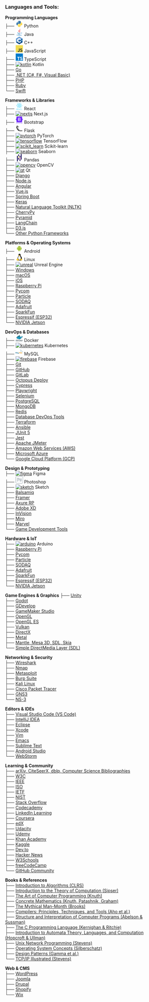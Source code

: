 
<h3 align="left">Languages and Tools:</h3>

<strong>Programming Languages</strong>  
├── <a href="https://www.python.org/" target="_blank"><img src="https://raw.githubusercontent.com/devicons/devicon/master/icons/python/python-original.svg" width="24" alt="python"></a> Python  
├── <a href="https://www.java.com/" target="_blank"><img src="https://raw.githubusercontent.com/devicons/devicon/master/icons/java/java-original.svg" width="24" alt="java"></a> Java  
├── <a href="https://isocpp.org/" target="_blank"><img src="https://raw.githubusercontent.com/devicons/devicon/master/icons/cplusplus/cplusplus-original.svg" width="24" alt="cplusplus"></a> C++  
├── <a href="https://developer.mozilla.org/en-US/docs/Web/JavaScript" target="_blank"><img src="https://raw.githubusercontent.com/devicons/devicon/master/icons/javascript/javascript-original.svg" width="24" alt="javascript"></a> JavaScript  
├── <a href="https://www.typescriptlang.org/" target="_blank"><img src="https://raw.githubusercontent.com/devicons/devicon/master/icons/typescript/typescript-original.svg" width="24" alt="typescript"></a> TypeScript  
├── <a href="https://kotlinlang.org/" target="_blank"><img src="https://www.vectorlogo.zone/logos/kotlinlang/kotlinlang-icon.svg" width="24" alt="kotlin"></a> Kotlin  
├── <a href="https://go.dev/doc/" target="_blank">Go</a>  
├── <a href="https://docs.microsoft.com/en-us/dotnet/" target="_blank">.NET (C#, F#, Visual Basic)</a>  
├── <a href="https://www.php.net/docs.php" target="_blank">PHP</a>  
├── <a href="https://www.ruby-lang.org/en/documentation/" target="_blank">Ruby</a>  
└── <a href="https://www.swift.org/documentation/" target="_blank">Swift</a>  

<strong>Frameworks & Libraries</strong>  
├── <a href="https://react.dev/" target="_blank"><img src="https://raw.githubusercontent.com/devicons/devicon/master/icons/react/react-original-wordmark.svg" width="24" alt="react"></a> React  
├── <a href="https://nextjs.org/" target="_blank"><img src="https://cdn.worldvectorlogo.com/logos/nextjs-2.svg" width="24" alt="nextjs"></a> Next.js  
├── <a href="https://getbootstrap.com/" target="_blank"><img src="https://raw.githubusercontent.com/devicons/devicon/master/icons/bootstrap/bootstrap-plain-wordmark.svg" width="24" alt="bootstrap"></a> Bootstrap  
├── <a href="https://flask.palletsprojects.com/" target="_blank"><img src="https://raw.githubusercontent.com/devicons/devicon/master/icons/flask/flask-original.svg" width="24" alt="flask"></a> Flask  
├── <a href="https://pytorch.org/" target="_blank"><img src="https://www.vectorlogo.zone/logos/pytorch/pytorch-icon.svg" width="24" alt="pytorch"></a> PyTorch  
├── <a href="https://www.tensorflow.org/" target="_blank"><img src="https://www.vectorlogo.zone/logos/tensorflow/tensorflow-icon.svg" width="24" alt="tensorflow"></a> TensorFlow  
├── <a href="https://scikit-learn.org/" target="_blank"><img src="https://upload.wikimedia.org/wikipedia/commons/0/05/Scikit_learn_logo_small.svg" width="24" alt="scikit_learn"></a> Scikit-learn  
├── <a href="https://seaborn.pydata.org/" target="_blank"><img src="https://seaborn.pydata.org/_images/logo-mark-lightbg.svg" width="24" alt="seaborn"></a> Seaborn  
├── <a href="https://pandas.pydata.org/" target="_blank"><img src="https://raw.githubusercontent.com/devicons/devicon/2ae2a900d2f041da66e950e4d48052658d850630/icons/pandas/pandas-original.svg" width="24" alt="pandas"></a> Pandas  
├── <a href="https://opencv.org/" target="_blank"><img src="https://www.vectorlogo.zone/logos/opencv/opencv-icon.svg" width="24" alt="opencv"></a> OpenCV  
├── <a href="https://www.qt.io/" target="_blank"><img src="https://upload.wikimedia.org/wikipedia/commons/0/0b/Qt_logo_2016.svg" width="24" alt="qt"></a> Qt  
├── <a href="https://www.djangoproject.com/start/overview/" target="_blank">Django</a>  
├── <a href="https://nodejs.org/en/learn/getting-started/introduction-to-nodejs" target="_blank">Node.js</a>  
├── <a href="https://angular.io/docs" target="_blank">Angular</a>  
├── <a href="https://vuejs.org/guide/introduction.html" target="_blank">Vue.js</a>  
├── <a href="https://spring.io/projects/spring-boot" target="_blank">Spring Boot</a>  
├── <a href="https://keras.io/getting_started/" target="_blank">Keras</a>  
├── <a href="https://www.nltk.org/" target="_blank">Natural Language Toolkit (NLTK)</a>  
├── <a href="https://cherrypy.org/" target="_blank">CherryPy</a>  
├── <a href="https://trypyramid.com/" target="_blank">Pyramid</a>  
├── <a href="https://python.langchain.com/docs/" target="_blank">LangChain</a>  
├── <a href="https://d3js.org/" target="_blank">D3.js</a>  
└── <a href="https://www.anaconda.com/topics/python-frameworks" target="_blank">Other Python Frameworks</a>  

<strong>Platforms & Operating Systems</strong>  
├── <a href="https://www.android.com/" target="_blank"><img src="https://raw.githubusercontent.com/devicons/devicon/master/icons/android/android-original-wordmark.svg" width="24" alt="android"></a> Android  
├── <a href="https://www.linux.org/" target="_blank"><img src="https://raw.githubusercontent.com/devicons/devicon/master/icons/linux/linux-original.svg" width="24" alt="linux"></a> Linux  
├── <a href="https://www.unrealengine.com/" target="_blank"><img src="https://raw.githubusercontent.com/kenangundogan/fontisto/036b7eca71aab1bef8e6a0518f7329f13ed62f6b/icons/svg/brand/unreal-engine.svg" width="24" alt="unreal"></a> Unreal Engine  
├── <a href="https://www.microsoft.com/en-us/windows" target="_blank">Windows</a>  
├── <a href="https://www.apple.com/macos/" target="_blank">macOS</a>  
├── <a href="https://developer.apple.com/ios/" target="_blank">iOS</a>  
├── <a href="https://www.raspberrypi.com/documentation/" target="_blank">Raspberry Pi</a>  
├── <a href="https://pycom.io/" target="_blank">Pycom</a>  
├── <a href="https://www.particle.io/" target="_blank">Particle</a>  
├── <a href="https://sodaq.com/" target="_blank">SODAQ</a>  
├── <a href="https://www.adafruit.com/" target="_blank">Adafruit</a>  
├── <a href="https://www.sparkfun.com/" target="_blank">SparkFun</a>  
├── <a href="https://www.espressif.com/en/products/socs/esp32/resources" target="_blank">Espressif (ESP32)</a>  
└── <a href="https://developer.nvidia.com/embedded/jetson-developer-kits" target="_blank">NVIDIA Jetson</a>  

<strong>DevOps & Databases</strong>   
├── <a href="https://www.docker.com/" target="_blank"><img src="https://raw.githubusercontent.com/devicons/devicon/master/icons/docker/docker-original-wordmark.svg" width="24" alt="docker"></a> Docker  
├── <a href="https://kubernetes.io/" target="_blank"><img src="https://www.vectorlogo.zone/logos/kubernetes/kubernetes-icon.svg" width="24" alt="kubernetes"></a> Kubernetes  
├── <a href="https://www.mysql.com/" target="_blank"><img src="https://raw.githubusercontent.com/devicons/devicon/master/icons/mysql/mysql-original-wordmark.svg" width="24" alt="mysql"></a> MySQL  
├── <a href="https://firebase.google.com/" target="_blank"><img src="https://www.vectorlogo.zone/logos/firebase/firebase-icon.svg" width="24" alt="firebase"></a> Firebase  
├── <a href="https://git-scm.com/doc" target="_blank">Git</a>  
├── <a href="https://docs.github.com/en" target="_blank">GitHub</a>  
├── <a href="https://docs.gitlab.com/" target="_blank">GitLab</a>  
├── <a href="https://octopus.com/devops/ci-cd/devops-tools/" target="_blank">Octopus Deploy</a>  
├── <a href="https://docs.cypress.io/app/get-started/why-cypress" target="_blank">Cypress</a>  
├── <a href="https://playwright.dev/docs/intro" target="_blank">Playwright</a>  
├── <a href="https://www.selenium.dev/documentation/" target="_blank">Selenium</a>  
├── <a href="https://www.postgresql.org/docs/" target="_blank">PostgreSQL</a>  
├── <a href="https://docs.mongodb.com/" target="_blank">MongoDB</a>  
├── <a href="https://redis.io/docs/" target="_blank">Redis</a>  
├── <a href="https://thectoclub.com/tools/best-database-devops-tools/" target="_blank">Database DevOps Tools</a>  
├── <a href="https://developer.hashicorp.com/terraform/docs" target="_blank">Terraform</a>  
├── <a href="https://docs.ansible.com/" target="_blank">Ansible</a>  
├── <a href="https://junit.org/junit5/docs/current/user-guide/" target="_blank">JUnit 5</a>  
├── <a href="https://jestjs.io/docs/en/getting-started" target="_blank">Jest</a>  
├── <a href="https://www.apache.org/dyn/closer.cgi/jmeter/binaries/apache-jmeter-5.6.3.zip" target="_blank">Apache JMeter</a>  
├── <a href="https://awslabs.github.io/mcp/servers/aws-documentation-mcp-server/" target="_blank">Amazon Web Services (AWS)</a>  
├── <a href="https://learn.microsoft.com/en-us/azure/" target="_blank">Microsoft Azure</a>  
└── <a href="https://cloud.google.com/docs/" target="_blank">Google Cloud Platform (GCP)</a>  

<strong>Design & Prototyping</strong>  
├── <a href="https://www.figma.com/" target="_blank"><img src="https://www.vectorlogo.zone/logos/figma/figma-icon.svg" width="24" alt="figma"></a> Figma  
├── <a href="https://www.adobe.com/products/photoshop.html" target="_blank"><img src="https://raw.githubusercontent.com/devicons/devicon/master/icons/photoshop/photoshop-line.svg" width="24" alt="photoshop"></a> Photoshop  
├── <a href="https://www.sketch.com/" target="_blank"><img src="https://www.vectorlogo.zone/logos/sketchapp/sketchapp-icon.svg" width="24" alt="sketch"></a> Sketch  
├── <a href="https://balsamiq.com/support/docs/" target="_blank">Balsamiq</a>  
├── <a href="https://www.framer.com/docs/" target="_blank">Framer</a>  
├── <a href="https://www.axure.com/support" target="_blank">Axure RP</a>  
├── <a href="https://www.adobe.com/products/xd.html" target="_blank">Adobe XD</a>  
├── <a href="https://profiletree.com/prototyping-made-easy-with-invision/" target="_blank">InVision</a>  
├── <a href="https://miro.com/" target="_blank">Miro</a>  
├── <a href="https://marvelapp.com/" target="_blank">Marvel</a>  
└── <a href="https://www.classcentral.com/report/best-game-development-courses/" target="_blank">Game Development Tools</a>  

<strong>Hardware & IoT</strong>  
├── <a href="https://www.arduino.cc/" target="_blank"><img src="https://cdn.worldvectorlogo.com/logos/arduino-1.svg" width="24" alt="arduino"></a> Arduino  
├── <a href="https://www.raspberrypi.com/documentation/" target="_blank">Raspberry Pi</a>  
├── <a href="https://pycom.io/" target="_blank">Pycom</a>  
├── <a href="https://www.particle.io/" target="_blank">Particle</a>  
├── <a href="https://sodaq.com/" target="_blank">SODAQ</a>  
├── <a href="https://www.adafruit.com/" target="_blank">Adafruit</a>  
├── <a href="https://www.sparkfun.com/" target="_blank">SparkFun</a>  
├── <a href="https://www.espressif.com/en/products/socs/esp32/resources" target="_blank">Espressif (ESP32)</a>  
└── <a href="https://developer.nvidia.com/embedded/jetson-developer-kits" target="_blank">NVIDIA Jetson</a>  

<strong>Game Engines & Graphics</strong> 
├── <a href="https://unity.com/" target="_blank">Unity</a>  
├── <a href="https://godotengine.org/" target="_blank">Godot</a>  
├── <a href="https://gdevelop.io/" target="_blank">GDevelop</a>  
├── <a href="https://www.yoyogames.com/en/gamemaker" target="_blank">GameMaker Studio</a>  
├── <a href="https://www.opengl.org/documentation/" target="_blank">OpenGL</a>  
├── <a href="https://www.khronos.org/opengles/" target="_blank">OpenGL ES</a>  
├── <a href="https://docs.vulkan.org/spec/latest/index.html" target="_blank">Vulkan</a>  
├── <a href="https://learn.microsoft.com/en-us/windows/win32/directx" target="_blank">DirectX</a>  
├── <a href="https://developer.apple.com/metal/" target="_blank">Metal</a>  
├── <a href="https://en.wikipedia.org/wiki/Graphics_library" target="_blank">Mantle, Mesa 3D, SDL, Skia</a>  
└── <a href="https://wiki.libsdl.org/" target="_blank">Simple DirectMedia Layer (SDL)</a>  

<strong>Networking & Security</strong>   
├── <a href="https://www.wireshark.org/docs/" target="_blank">Wireshark</a>  
├── <a href="https://nmap.org/book/" target="_blank">Nmap</a>  
├── <a href="https://docs.metasploit.com/" target="_blank">Metasploit</a>  
├── <a href="https://portswigger.net/burp/documentation" target="_blank">Burp Suite</a>  
├── <a href="https://www.kali.org/docs/" target="_blank">Kali Linux</a>  
├── <a href="https://www.netacad.com/cisco-packet-tracer" target="_blank">Cisco Packet Tracer</a>  
├── <a href="https://docs.gns3.com/" target="_blank">GNS3</a>  
└── <a href="https://ns3-code.com/ns3-documentation/" target="_blank">NS-3</a>  

<strong>Editors & IDEs</strong>  
├── <a href="https://code.visualstudio.com/docs" target="_blank">Visual Studio Code (VS Code)</a>  
├── <a href="https://www.jetbrains.com/help/idea/" target="_blank">IntelliJ IDEA</a>  
├── <a href="https://www.eclipse.org/documentation/" target="_blank">Eclipse</a>  
├── <a href="https://developer.apple.com/documentation/xcode/documenting-apps-frameworks-and-packages" target="_blank">Xcode</a>  
├── <a href="https://www.vim.org/docs.php" target="_blank">Vim</a>  
├── <a href="https://www.gnu.org/software/emacs/manual/" target="_blank">Emacs</a>  
├── <a href="https://docs.sublimetext.io/guide/" target="_blank">Sublime Text</a>  
├── <a href="https://developer.android.com/develop" target="_blank">Android Studio</a>  
└── <a href="https://www.jetbrains.com/help/idea/" target="_blank">WebStorm</a>  

<strong>Learning & Community</strong>  
├── <a href="https://libguides.nova.edu/computerscience/websites" target="_blank">arXiv, CiteSeerX, dblp, Computer Science Bibliographies</a>  
├── <a href="https://www.w3.org/standards/" target="_blank">W3C</a>  
├── <a href="https://www.ieee.org/standards/index.html" target="_blank">IEEE</a>  
├── <a href="https://www.iso.org/standards.html" target="_blank">ISO</a>  
├── <a href="https://www.ietf.org/standards/" target="_blank">IETF</a>  
├── <a href="https://www.nist.gov/standards" target="_blank">NIST</a>  
├── <a href="https://stackoverflow.com/tour" target="_blank">Stack Overflow</a>  
├── <a href="https://www.codecademy.com/" target="_blank">Codecademy</a>  
├── <a href="https://learning.linkedin.com/content-library/online-technical-courses" target="_blank">LinkedIn Learning</a>  
├── <a href="https://www.coursera.org/browse/computer-science" target="_blank">Coursera</a>  
├── <a href="https://www.edx.org/learn/computer-science" target="_blank">edX</a>  
├── <a href="https://www.udacity.com/school/programming" target="_blank">Udacity</a>  
├── <a href="https://www.udemy.com/courses/development/programming-languages/" target="_blank">Udemy</a>  
├── <a href="https://www.khanacademy.org/" target="_blank">Khan Academy</a>  
├── <a href="https://kaggle.com/docs" target="_blank">Kaggle</a>  
├── <a href="https://dev.to/help" target="_blank">Dev.to</a>  
├── <a href="https://news.ycombinator.com/newsfaq.html" target="_blank">Hacker News</a>  
├── <a href="https://w3schools.com/" target="_blank">W3Schools</a>  
├── <a href="https://freecodecamp.org/" target="_blank">freeCodeCamp</a>  
└── <a href="https://docs.github.com/en" target="_blank">GitHub Community</a>  

<strong>Books & References</strong>   
├── <a href="https://www.reddit.com/r/compsci/comments/40mq3q/what_are_the_canon_books_in_computer_science/" target="_blank">Introduction to Algorithms (CLRS)</a>  
├── <a href="https://www.reddit.com/r/compsci/comments/40mq3q/what_are_the_canon_books_in_computer_science/" target="_blank">Introduction to the Theory of Computation (Sipser)</a>  
├── <a href="https://www.reddit.com/r/compsci/comments/40mq3q/what_are_the_canon_books_in_computer_science/" target="_blank">The Art of Computer Programming (Knuth)</a>  
├── <a href="https://www.reddit.com/r/compsci/comments/40mq3q/what_are_the_canon_books_in_computer_science/" target="_blank">Concrete Mathematics (Knuth, Patashnik, Graham)</a>  
├── <a href="https://www.reddit.com/r/compsci/comments/40mq3q/what_are_the_canon_books_in_computer_science/" target="_blank">The Mythical Man-Month (Brooks)</a>  
├── <a href="https://www.reddit.com/r/compsci/comments/40mq3q/what_are_the_canon_books_in_computer_science/" target="_blank">Compilers: Principles, Techniques, and Tools (Aho et al.)</a>  
├── <a href="https://www.reddit.com/r/compsci/comments/40mq3q/what_are_the_canon_books_in_computer_science/" target="_blank">Structure and Interpretation of Computer Programs (Abelson & Sussman)</a>  
├── <a href="https://www.reddit.com/r/compsci/comments/40mq3q/what_are_the_canon_books_in_computer_science/" target="_blank">The C Programming Language (Kernighan & Ritchie)</a>  
├── <a href="https://www.reddit.com/r/compsci/comments/40mq3q/what_are_the_canon_books_in_computer_science/" target="_blank">Introduction to Automata Theory, Languages, and Computation (Hopcroft & Ullman)</a>  
├── <a href="https://www.reddit.com/r/compsci/comments/40mq3q/what_are_the_canon_books_in_computer_science/" target="_blank">Unix Network Programming (Stevens)</a>  
├── <a href="https://www.reddit.com/r/compsci/comments/40mq3q/what_are_the_canon_books_in_computer_science/" target="_blank">Operating System Concepts (Silberschatz)</a>  
├── <a href="https://www.reddit.com/r/compsci/comments/40mq3q/what_are_the_canon_books_in_computer_science/" target="_blank">Design Patterns (Gamma et al.)</a>  
└── <a href="https://www.reddit.com/r/compsci/comments/40mq3q/what_are_the_canon_books_in_computer_science/" target="_blank">TCP/IP Illustrated (Stevens)</a>  

<strong>Web & CMS</strong>  
├── <a href="https://www.wordpress.com/support/" target="_blank">WordPress</a>  
├── <a href="https://www.joomla.org/about-joomla/getting-started.html" target="_blank">Joomla</a>  
├── <a href="https://www.drupal.org/docs" target="_blank">Drupal</a>  
├── <a href="https://help.shopify.com/" target="_blank">Shopify</a>  
└── <a href="https://support.wix.com/en/" target="_blank">Wix</a>  
